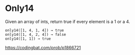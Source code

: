 # Only14

Given an array of ints, return true if every element is a 1 or a 4.
```
only14([1, 4, 1, 4]) → true
only14([1, 4, 2, 4]) → false
only14([1, 1]) → true
```
https://codingbat.com/prob/p1866721
